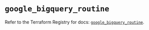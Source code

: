 # `google_bigquery_routine`

Refer to the Terraform Registry for docs: [`google_bigquery_routine`](https://registry.terraform.io/providers/hashicorp/google/6.16.0/docs/resources/bigquery_routine).
